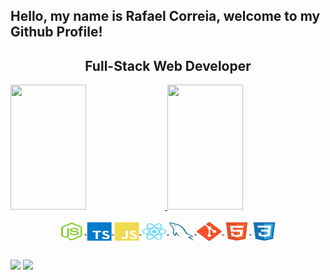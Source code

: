 ## Hello, my name is Rafael Correia, welcome to my Github Profile!
<h2 align="center">Full-Stack Web Developer</h2>

<div>
  <a href="https://github.com/rafaelccorreia"/>
  <img width="49%" height="200px" src="https://github-readme-stats.vercel.app/api?username=rafaelccorreia&show_icons=true&theme=merko&count_private=true"/>
  <img width="49%" height="200px" src="https://github-readme-stats.vercel.app/api/top-langs/?username=rafaelccorreia&layout=compact&langs_count=16&theme=merko"/>
</div>

<div style="display: inline_block" align="center"><br>
  <img align="center" alt="Rafael-Node.JS" height="30" width="40" src="https://raw.githubusercontent.com/devicons/devicon/master/icons/nodejs/nodejs-original.svg">
  <img align="center" alt="Rafael-Ts" height="30" width="40" src="https://raw.githubusercontent.com/devicons/devicon/master/icons/typescript/typescript-plain.svg">
  <img align="center" alt="Rafael-Js" height="30" width="40" src="https://raw.githubusercontent.com/devicons/devicon/master/icons/javascript/javascript-plain.svg">
  <img align="center" alt="Rafael-React" height="30" width="40" src="https://raw.githubusercontent.com/devicons/devicon/master/icons/react/react-original.svg">
  <img align="center" alt="Rafael-MySQL" height="30" width="40" src="https://raw.githubusercontent.com/devicons/devicon/master/icons/mysql/mysql-original.svg">
  <img align="center" alt="Rafael-Git" height="30" width="40" src="https://raw.githubusercontent.com/devicons/devicon/master/icons/git/git-original.svg">
  <img align="center" alt="Rafael-HTML" height="30" width="40" src="https://raw.githubusercontent.com/devicons/devicon/master/icons/html5/html5-original.svg">
  <img align="center" alt="Rafael-CSS" height="30" width="40" src="https://raw.githubusercontent.com/devicons/devicon/master/icons/css3/css3-original.svg">
</div>
  
  ##
 
<div> 
  <a href = "mailto:rafaelccorreia@outlook.com"><img src="https://img.shields.io/badge/-Gmail-%23333?style=for-the-badge&logo=gmail&logoColor=white" target="_blank"></a>
  <a href="https://www.linkedin.com/in/rafaelccorreia" target="_blank"><img src="https://img.shields.io/badge/-LinkedIn-%230077B5?style=for-the-badge&logo=linkedin&logoColor=white" target="_blank"></a> 
</div>

